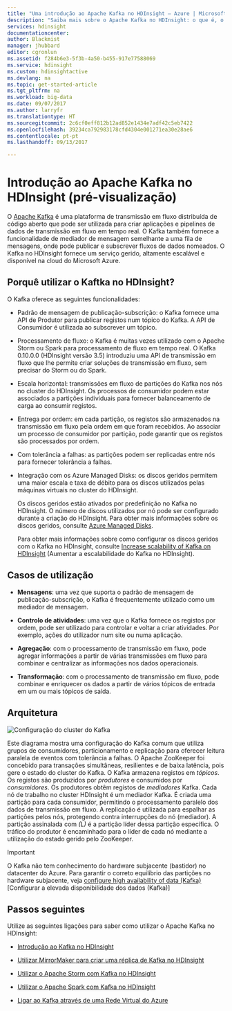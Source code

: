 ```yaml
---
title: "Uma introdução ao Apache Kafka no HDInsight – Azure | Microsoft Docs"
description: "Saiba mais sobre o Apache Kafka no HDInsight: o que é, o que faz e onde encontrar exemplos e obter informações sobre como começar."
services: hdinsight
documentationcenter: 
author: Blackmist
manager: jhubbard
editor: cgronlun
ms.assetid: f284b6e3-5f3b-4a50-b455-917e77588069
ms.service: hdinsight
ms.custom: hdinsightactive
ms.devlang: na
ms.topic: get-started-article
ms.tgt_pltfrm: na
ms.workload: big-data
ms.date: 09/07/2017
ms.author: larryfr
ms.translationtype: HT
ms.sourcegitcommit: 2c6cf0eff812b12ad852e1434e7adf42c5eb7422
ms.openlocfilehash: 39234ca792983178cfd4304e001271ea30e28ae6
ms.contentlocale: pt-pt
ms.lasthandoff: 09/13/2017

---
```

# <a name="introducing-apache-kafka-on-hdinsight-preview"></a>Introdução ao Apache Kafka no HDInsight (pré-visualização)

O [Apache Kafka](https://kafka.apache.org) é uma plataforma de transmissão em fluxo distribuída de código aberto que pode ser utilizada para criar aplicações e pipelines de dados de transmissão em fluxo em tempo real. O Kafka também fornece a funcionalidade de mediador de mensagem semelhante a uma fila de mensagens, onde pode publicar e subscrever fluxos de dados nomeados. O Kafka no HDInsight fornece um serviço gerido, altamente escalável e disponível na cloud do Microsoft Azure.

## <a name="why-use-kafka-on-hdinsight"></a>Porquê utilizar o Kaftka no HDInsight?

O Kafka oferece as seguintes funcionalidades:

* Padrão de mensagem de publicação-subscrição: o Kafka fornece uma API de Produtor para publicar registos num tópico do Kafka. A API de Consumidor é utilizada ao subscrever um tópico.

* Processamento de fluxo: o Kafka é muitas vezes utilizado com o Apache Storm ou Spark para processamento de fluxo em tempo real. O Kafka 0.10.0.0 (HDInsight versão 3.5) introduziu uma API de transmissão em fluxo que lhe permite criar soluções de transmissão em fluxo, sem precisar do Storm ou do Spark.

* Escala horizontal: transmissões em fluxo de partições do Kafka nos nós no cluster do HDInsight. Os processos de consumidor podem estar associados a partições individuais para fornecer balanceamento de carga ao consumir registos.

* Entrega por ordem: em cada partição, os registos são armazenados na transmissão em fluxo pela ordem em que foram recebidos. Ao associar um processo de consumidor por partição, pode garantir que os registos são processados por ordem.

* Com tolerância a falhas: as partições podem ser replicadas entre nós para fornecer tolerância a falhas.

* Integração com os Azure Managed Disks: os discos geridos permitem uma maior escala e taxa de débito para os discos utilizados pelas máquinas virtuais no cluster do HDInsight.

    Os discos geridos estão ativados por predefinição no Kafka no HDInsight. O número de discos utilizados por nó pode ser configurado durante a criação do HDInsight. Para obter mais informações sobre os discos geridos, consulte [Azure Managed Disks](../virtual-machines/windows/managed-disks-overview.md).

    Para obter mais informações sobre como configurar os discos geridos com o Kafka no HDInsight, consulte [Increase scalability of Kafka on HDInsight](hdinsight-apache-kafka-scalability.md) (Aumentar a escalabilidade do Kafka no HDInsight).

## <a name="use-cases"></a>Casos de utilização

* **Mensagens**: uma vez que suporta o padrão de mensagem de publicação-subscrição, o Kafka é frequentemente utilizado como um mediador de mensagem.

* **Controlo de atividades**: uma vez que o Kafka fornece os registos por ordem, pode ser utilizado para controlar e voltar a criar atividades. Por exemplo, ações do utilizador num site ou numa aplicação.

* **Agregação**: com o processamento de transmissão em fluxo, pode agregar informações a partir de várias transmissões em fluxo para combinar e centralizar as informações nos dados operacionais.

* **Transformação**: com o processamento de transmissão em fluxo, pode combinar e enriquecer os dados a partir de vários tópicos de entrada em um ou mais tópicos de saída.

## <a name="architecture"></a>Arquitetura

![Configuração do cluster do Kafka](./media/hdinsight-apache-kafka-introduction/kafka-cluster.png)

Este diagrama mostra uma configuração do Kafka comum que utiliza grupos de consumidores, particionamento e replicação para oferecer leitura paralela de eventos com tolerância a falhas. O Apache ZooKeeper foi concebido para transações simultâneas, resilientes e de baixa latência, pois gere o estado do cluster do Kafka. O Kafka armazena registos em *tópicos*. Os registos são produzidos por *produtores* e consumidos por *consumidores*. Os produtores obtêm registos de *mediadores* Kafka. Cada nó de trabalho no cluster HDInsight é um mediador Kafka. É criada uma partição para cada consumidor, permitindo o processamento paralelo dos dados de transmissão em fluxo. A replicação é utilizada para espalhar as partições pelos nós, protegendo contra interrupções do nó (mediador). A partição assinalada com *(L)* é a partição líder dessa partição específica. O tráfico do produtor é encaminhado para o líder de cada nó mediante a utilização do estado gerido pelo ZooKeeper.

> [!IMPORTANT]
> O Kafka não tem conhecimento do hardware subjacente (bastidor) no datacenter do Azure. Para garantir o correto equilíbrio das partições no hardware subjacente, veja [configure high availability of data (Kafka)](hdinsight-apache-kafka-high-availability.md) [Configurar a elevada disponibilidade dos dados (Kafka)]

## <a name="next-steps"></a>Passos seguintes

Utilize as seguintes ligações para saber como utilizar o Apache Kafka no HDInsight:

* [Introdução ao Kafka no HDInsight](hdinsight-apache-kafka-get-started.md)

* [Utilizar MirrorMaker para criar uma réplica de Kafka no HDInsight](hdinsight-apache-kafka-mirroring.md)

* [Utilizar o Apache Storm com Kafka no HDInsight](hdinsight-apache-storm-with-kafka.md)

* [Utilizar o Apache Spark com Kafka no HDInsight](hdinsight-apache-spark-with-kafka.md)

* [Ligar ao Kafka através de uma Rede Virtual do Azure](hdinsight-apache-kafka-connect-vpn-gateway.md)
